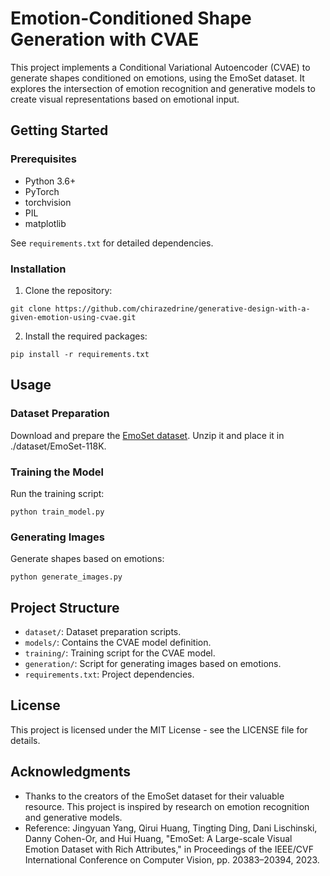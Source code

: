 # Emotion-Conditioned Shape Generation with CVAE

This project implements a Conditional Variational Autoencoder (CVAE) to generate shapes conditioned on emotions, using the EmoSet dataset. It explores the intersection of emotion recognition and generative models to create visual representations based on emotional input.

## Getting Started

### Prerequisites

- Python 3.6+
- PyTorch
- torchvision
- PIL
- matplotlib

See `requirements.txt` for detailed dependencies.

### Installation

1. Clone the repository:

```shell
git clone https://github.com/chirazedrine/generative-design-with-a-given-emotion-using-cvae.git
```

2. Install the required packages:

```shell
pip install -r requirements.txt
```

## Usage

### Dataset Preparation

Download and prepare the [EmoSet dataset](https://github.com/JingyuanYY/EmoSet). Unzip it and place it in ./dataset/EmoSet-118K.

### Training the Model

Run the training script:

```shell
python train_model.py
```

### Generating Images

Generate shapes based on emotions:

```shell
python generate_images.py
```

## Project Structure

- `dataset/`: Dataset preparation scripts.
- `models/`: Contains the CVAE model definition.
- `training/`: Training script for the CVAE model.
- `generation/`: Script for generating images based on emotions.
- `requirements.txt`: Project dependencies.

## License

This project is licensed under the MIT License - see the LICENSE file for details.

## Acknowledgments

- Thanks to the creators of the EmoSet dataset for their valuable resource. This project is inspired by research on emotion recognition and generative models.
- Reference: Jingyuan Yang, Qirui Huang, Tingting Ding, Dani Lischinski, Danny Cohen-Or, and Hui Huang, "EmoSet: A Large-scale Visual Emotion Dataset with Rich Attributes," in Proceedings of the IEEE/CVF International Conference on Computer Vision, pp. 20383–20394, 2023.
